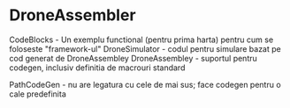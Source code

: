 # DroneAssembler

CodeBlocks - Un exemplu functional (pentru prima harta) pentru cum se foloseste "framework-ul"
DroneSimulator - codul pentru simulare bazat pe cod generat de DroneAssembley
DroneAssembley - suportul pentru codegen, inclusiv definitia de macrouri standard

PathCodeGen - nu are legatura cu cele de mai sus; face codegen pentru o cale predefinita
